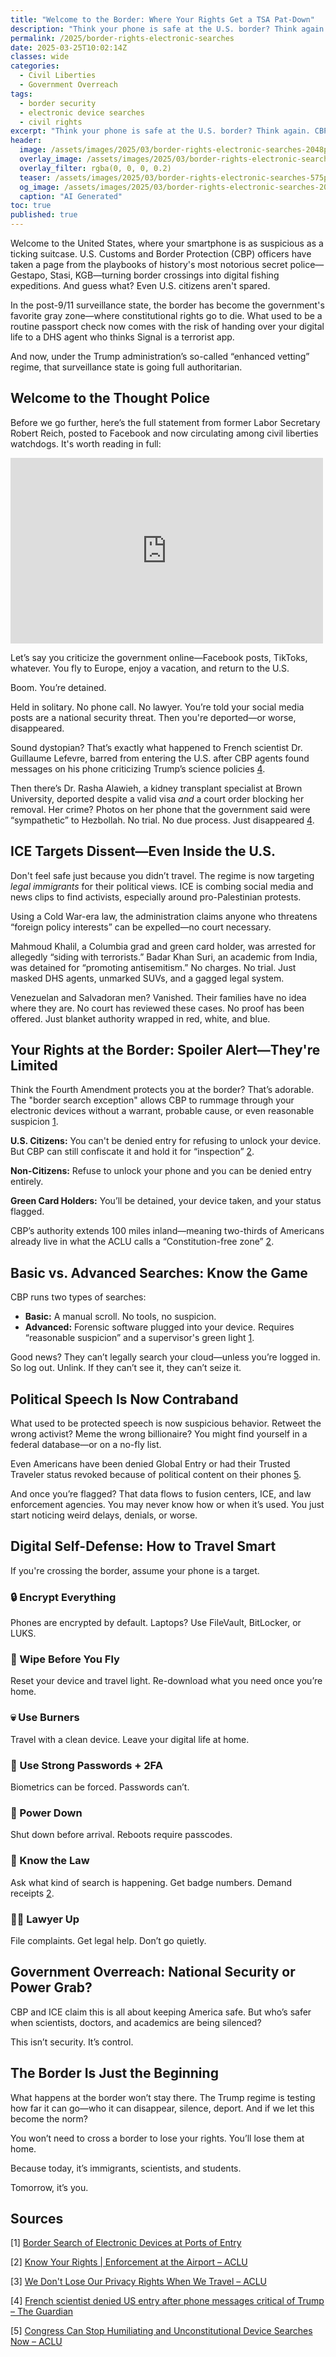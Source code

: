 ```yaml
---
title: "Welcome to the Border: Where Your Rights Get a TSA Pat-Down"
description: "Think your phone is safe at the U.S. border? Think again. CBP's invasive searches are turning the land of the free into the home of the searched."
permalink: /2025/border-rights-electronic-searches
date: 2025-03-25T10:02:14Z
classes: wide
categories:
  - Civil Liberties
  - Government Overreach
tags:
  - border security
  - electronic device searches
  - civil rights
excerpt: "Think your phone is safe at the U.S. border? Think again. CBP's invasive searches are turning the land of the free into the home of the searched."
header:
  image: /assets/images/2025/03/border-rights-electronic-searches-2048px.jpg
  overlay_image: /assets/images/2025/03/border-rights-electronic-searches-2048px.jpg
  overlay_filter: rgba(0, 0, 0, 0.2)
  teaser: /assets/images/2025/03/border-rights-electronic-searches-575px.jpg
  og_image: /assets/images/2025/03/border-rights-electronic-searches-2048px.jpg
  caption: "AI Generated"
toc: true
published: true
---
```


Welcome to the United States, where your smartphone is as suspicious as a ticking suitcase. U.S. Customs and Border Protection (CBP) officers have taken a page from the playbooks of history's most notorious secret police—Gestapo, Stasi, KGB—turning border crossings into digital fishing expeditions. And guess what? Even U.S. citizens aren't spared.

In the post-9/11 surveillance state, the border has become the government's favorite gray zone—where constitutional rights go to die. What used to be a routine passport check now comes with the risk of handing over your digital life to a DHS agent who thinks Signal is a terrorist app.

And now, under the Trump administration’s so-called “enhanced vetting” regime, that surveillance state is going full authoritarian.

## Welcome to the Thought Police

Before we go further, here’s the full statement from former Labor Secretary Robert Reich, posted to Facebook and now circulating among civil liberties watchdogs. It's worth reading in full:

<iframe src="https://www.facebook.com/plugins/post.php?href=https%3A%2F%2Fwww.facebook.com%2FRBReich%2Fposts%2Fpfbid0YamaJnRbB1WAqC3iBQpPzaRGUqf8jzVYtj6fbQjYzdYddGGnrkg2ncWQLVLWLb2El&show_text=true&width=500" width="500" height="297" style="border:none;overflow:hidden" scrolling="no" frameborder="0" allowfullscreen="true" allow="autoplay; clipboard-write; encrypted-media; picture-in-picture; web-share"></iframe>

Let’s say you criticize the government online—Facebook posts, TikToks, whatever. You fly to Europe, enjoy a vacation, and return to the U.S.

Boom. You’re detained.

Held in solitary. No phone call. No lawyer. You’re told your social media posts are a national security threat. Then you're deported—or worse, disappeared.

Sound dystopian? That’s exactly what happened to French scientist Dr. Guillaume Lefevre, barred from entering the U.S. after CBP agents found messages on his phone criticizing Trump’s science policies [4](https://www.theguardian.com/us-news/2025/mar/19/trump-musk-french-scientist-detained).

Then there’s Dr. Rasha Alawieh, a kidney transplant specialist at Brown University, deported despite a valid visa *and* a court order blocking her removal. Her crime? Photos on her phone that the government said were “sympathetic” to Hezbollah. No trial. No due process. Just disappeared [4](https://www.theguardian.com/us-news/2025/mar/19/trump-musk-french-scientist-detained).

## ICE Targets Dissent—Even Inside the U.S.

Don't feel safe just because you didn’t travel. The regime is now targeting *legal immigrants* for their political views. ICE is combing social media and news clips to find activists, especially around pro-Palestinian protests.

Using a Cold War-era law, the administration claims anyone who threatens “foreign policy interests” can be expelled—no court necessary.

Mahmoud Khalil, a Columbia grad and green card holder, was arrested for allegedly “siding with terrorists.” Badar Khan Suri, an academic from India, was detained for “promoting antisemitism.” No charges. No trial. Just masked DHS agents, unmarked SUVs, and a gagged legal system.

Venezuelan and Salvadoran men? Vanished. Their families have no idea where they are. No court has reviewed these cases. No proof has been offered. Just blanket authority wrapped in red, white, and blue.

## Your Rights at the Border: Spoiler Alert—They're Limited

Think the Fourth Amendment protects you at the border? That’s adorable. The "border search exception" allows CBP to rummage through your electronic devices without a warrant, probable cause, or even reasonable suspicion [1](https://www.cbp.gov/travel/cbp-search-authority/border-search-electronic-devices).

**U.S. Citizens:** You can't be denied entry for refusing to unlock your device. But CBP can still confiscate it and hold it for “inspection” [2](https://www.aclu.org/know-your-rights/what-do-when-encountering-law-enforcement-airports-and-other-ports-entry-us).

**Non-Citizens:** Refuse to unlock your phone and you can be denied entry entirely.

**Green Card Holders:** You’ll be detained, your device taken, and your status flagged.

CBP’s authority extends 100 miles inland—meaning two-thirds of Americans already live in what the ACLU calls a “Constitution-free zone” [2](https://www.aclu.org/know-your-rights/what-do-when-encountering-law-enforcement-airports-and-other-ports-entry-us).

## Basic vs. Advanced Searches: Know the Game

CBP runs two types of searches:

- **Basic:** A manual scroll. No tools, no suspicion.
- **Advanced:** Forensic software plugged into your device. Requires “reasonable suspicion” and a supervisor's green light [1](https://www.cbp.gov/travel/cbp-search-authority/border-search-electronic-devices).

Good news? They can’t legally search your cloud—unless you’re logged in. So log out. Unlink. If they can’t see it, they can’t seize it.

## Political Speech Is Now Contraband

What used to be protected speech is now suspicious behavior. Retweet the wrong activist? Meme the wrong billionaire? You might find yourself in a federal database—or on a no-fly list.

Even Americans have been denied Global Entry or had their Trusted Traveler status revoked because of political content on their phones [5](https://www.aclu.org/news/privacy-technology/congress-can-stop-humiliating-and).

And once you’re flagged? That data flows to fusion centers, ICE, and law enforcement agencies. You may never know how or when it’s used. You just start noticing weird delays, denials, or worse.

## Digital Self-Defense: How to Travel Smart

If you're crossing the border, assume your phone is a target.

### 🔒 Encrypt Everything
Phones are encrypted by default. Laptops? Use FileVault, BitLocker, or LUKS.

### 🧼 Wipe Before You Fly
Reset your device and travel light. Re-download what you need once you’re home.

### 💀 Use Burners
Travel with a clean device. Leave your digital life at home.

### 🔐 Use Strong Passwords + 2FA
Biometrics can be forced. Passwords can’t.

### 📴 Power Down
Shut down before arrival. Reboots require passcodes.

### 📝 Know the Law
Ask what kind of search is happening. Get badge numbers. Demand receipts [2](https://www.aclu.org/know-your-rights/what-do-when-encountering-law-enforcement-airports-and-other-ports-entry-us).

### 👩‍⚖️ Lawyer Up
File complaints. Get legal help. Don’t go quietly.

## Government Overreach: National Security or Power Grab?

CBP and ICE claim this is all about keeping America safe. But who’s safer when scientists, doctors, and academics are being silenced?

This isn’t security. It’s control.

## The Border Is Just the Beginning

What happens at the border won’t stay there. The Trump regime is testing how far it can go—who it can disappear, silence, deport. And if we let this become the norm?

You won’t need to cross a border to lose your rights. You’ll lose them at home.

Because today, it’s immigrants, scientists, and students.

Tomorrow, it’s you.

## Sources
<a name="sources"></a>
[1] <a href="https://www.cbp.gov/travel/cbp-search-authority/border-search-electronic-devices">Border Search of Electronic Devices at Ports of Entry</a>

[2] <a href="https://www.aclu.org/know-your-rights/what-do-when-encountering-law-enforcement-airports-and-other-ports-entry-us">Know Your Rights | Enforcement at the Airport – ACLU</a>

[3] <a href="https://www.aclu.org/news/civil-liberties/we-dont-lose-our-privacy-rights-when-we-travel">We Don't Lose Our Privacy Rights When We Travel – ACLU</a>

[4] <a href="https://www.theguardian.com/us-news/2025/mar/19/trump-musk-french-scientist-detained">French scientist denied US entry after phone messages critical of Trump – The Guardian</a>

[5] <a href="https://www.aclu.org/news/privacy-technology/congress-can-stop-humiliating-and">Congress Can Stop Humiliating and Unconstitutional Device Searches Now – ACLU</a>